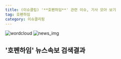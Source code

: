 ```yaml
---
title: (이슈클립) '**호펜하임**' 관련 이슈, 기사 모아 보기
tag: 호펜하임
category: 이슈클리핑
---
```

![wordcloud](https://s3.ap-northeast-2.amazonaws.com/lyrics101-wordcloud/2018-10-03-1538503751.png)
![news_img](https://user-images.githubusercontent.com/42597476/44507050-1206f400-a6e4-11e8-8d98-7ffbfebb353f.png)
## **'**호펜하임**'** 뉴스속보 검색결과

